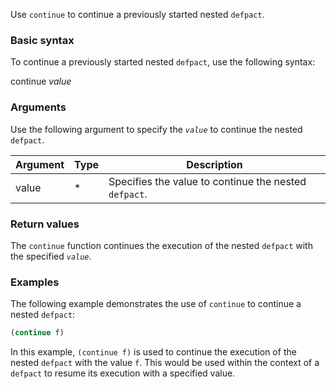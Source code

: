 Use `continue` to continue a previously started nested `defpact`.

### Basic syntax

To continue a previously started nested `defpact`, use the following syntax:

continue *value*

### Arguments

Use the following argument to specify the *`value`* to continue the nested `defpact`.

| Argument | Type | Description |
| --- | --- | --- |
| value | * | Specifies the value to continue the nested `defpact`. |

### Return values

The `continue` function continues the execution of the nested `defpact` with the specified *`value`*.

### Examples

The following example demonstrates the use of `continue` to continue a nested `defpact`:

```lisp
(continue f)
```

In this example, `(continue f)` is used to continue the execution of the nested `defpact` with the value `f`. This would be used within the context of a `defpact` to resume its execution with a specified value.
